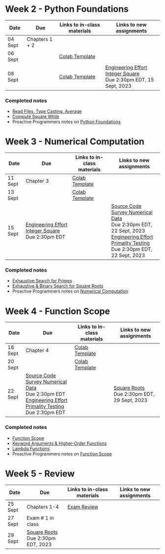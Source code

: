 # Week 2 - Python Foundations

| Date  | Due              | Links to in-class materials | Links to new assignments |
|-------|------------------|-----------------------------|----------------------|
|04 Sept| Chapters 1 + 2   |||
|06 Sept||[Colab Template](https://githubtocolab.com/ProactiveProgrammers/www.proactiveprogrammers.com/blob/master/files/data-abstraction/python-foundations/compute-average-with-file.ipynb)||
|08 Sept||[Colab Template](https://github.com/allegheny-college-cmpsc-101-fall-2023/course-materials/blob/main/Notes/Templates/Template_CMPSC101_F2023_0908_python_foundations.ipynb)|[Engineering Effort Integer Square](https://classroom.github.com/a/9qdjSKDm) </br> Due 2:30pm EDT, 15 Sept, 2023|

### Completed notes
- [Read Files, Type Casting, Average](https://githubtocolab.com/ProactiveProgrammers/www.proactiveprogrammers.com/blob/master/files/data-abstraction/python-foundations/compute-average-with-file.ipynb)
- [Compute Square While](https://github.com/allegheny-college-cmpsc-101-fall-2023/course-materials/blob/main/Notes/Filled/CMPSC101_F2023_0908_python_foundations.ipynb)
- Proactive Programmers notes on [Python Foundations](https://proactiveprogrammers.com/data-abstraction/schedule-data-abstraction/#python-foundations)


# Week 3 - Numerical Computation

| Date  | Due              | Links to in-class materials | Links to new assignments |
|-------|------------------|-----------------------------|----------------------|
|11 Sept| Chapter 3        |[Colab Template](https://github.com/allegheny-college-cmpsc-101-fall-2023/course-materials/blob/main/Notes/Templates/Template_CMPSC101_F2023_0911_numerical_computation.ipynb)||
|13 Sept||[Colab Template](https://colab.research.google.com/github/allegheny-college-cmpsc-101-fall-2023/course-materials/blob/main/Notes/Templates/Template_CMPSC101_F2023_0913_numerical_computation.ipynb)||
|15 Sept|[Engineering Effort Integer Square](https://classroom.github.com/a/9qdjSKDm) </br> Due 2:30pm EDT||[Source Code Survey Numerical Data](https://classroom.github.com/a/qMGUfpn4) </br> Due 2:30pm EDT, 22 Sept, 2023 </br> [Engineering Effort Primality Testing](https://classroom.github.com/a/VY2sjcpo) </br> Due 2:30pm EDT, 22 Sept, 2023|

### Completed notes
- [Exhaustive Search for Primes](https://github.com/allegheny-college-cmpsc-101-fall-2023/course-materials/blob/main/Notes/Filled/CMPSC101_F2023_0911_numerical_computation.ipynb)
- [Exhaustive & Binary Search for Square Roots](https://github.com/allegheny-college-cmpsc-101-fall-2023/course-materials/blob/main/Notes/Filled/CMPSC101_F2023_0913_numerical_computation.ipynb)
- Proactive Programmers notes on [Numerical Computation](https://proactiveprogrammers.com/data-abstraction/schedule-data-abstraction/#numerical-computation)

# Week 4 - Function Scope

| Date  | Due              | Links to in-class materials | Links to new assignments |
|-------|------------------|-----------------------------|----------------------|
|18 Sept| Chapter 4        |[Colab Template](https://github.com/allegheny-college-cmpsc-101-fall-2023/course-materials/blob/main/Notes/Templates/Template_CMPSC101_F2023_0918_function_scope.ipynb)||
|20 Sept||[Colab Template](https://github.com/allegheny-college-cmpsc-101-fall-2023/course-materials/blob/main/Notes/Templates/Template_CMPSC101_F2023_0920_higher_order_functions.ipynb)||
|22 Sept|[Source Code Survey Numerical Data](https://classroom.github.com/a/qMGUfpn4) </br> Due 2:30pm EDT </br> [Engineering Effort Primality Testing](https://classroom.github.com/a/VY2sjcpo) </br> Due 2:30pm EDT ||[Square Roots](https://classroom.github.com/a/tFhha3pb) </br> Due 2:30pm EDT, 29 Sept, 2023|

### Completed notes
- [Function Scope](https://github.com/allegheny-college-cmpsc-101-fall-2023/course-materials/blob/main/Notes/Filled/CMPSC101_F2023_0918_function_scope.ipynb)
- [Keyword Arguments & Higher-Order Functions](https://github.com/allegheny-college-cmpsc-101-fall-2023/course-materials/blob/main/Notes/Filled/CMPSC101_F2023_0920_higher_order_functions.ipynb)
- [Lambda Functions](https://github.com/allegheny-college-cmpsc-101-fall-2023/course-materials/blob/main/Notes/Filled/CMPSC101_F2023_0922_lambda_functions.ipynb)
- Proactive Programmers notes on [Function Scope](https://proactiveprogrammers.com/data-abstraction/schedule-data-abstraction/#function-scope)

# Week 5 - Review

| Date  | Due              | Links to in-class materials | Links to new assignments |
|-------|------------------|-----------------------------|----------------------|
|25 Sept| Chapters 1-4     |[Exam Review](https://classroom.github.com/a/iOGxYetH)||
|27 Sept| Exam # 1 in class |||
|29 Sept|[Square Roots](https://classroom.github.com/a/tFhha3pb) </br> Due 2:30pm EDT, 2023|||
